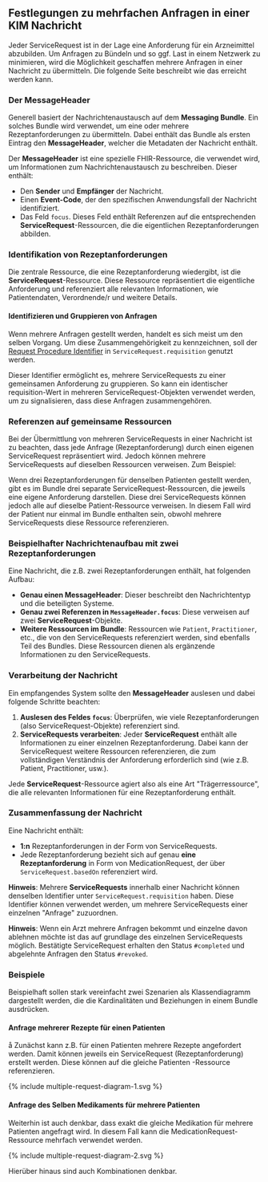 ## Festlegungen zu mehrfachen Anfragen in einer KIM Nachricht

Jeder ServiceRequest ist in der Lage eine Anforderung für ein Arzneimittel abzubilden. Um Anfragen zu Bündeln und so ggf. Last in einem Netzwerk zu minimieren, wird die Möglichkeit geschaffen mehrere Anfragen in einer Nachricht zu übermitteln. Die folgende Seite beschreibt wie das erreicht werden kann.

### Der MessageHeader

Generell basiert der Nachrichtenaustausch auf dem **Messaging Bundle**. Ein solches Bundle wird verwendet, um eine oder mehrere Rezeptanforderungen zu übermitteln. Dabei enthält das Bundle als ersten Eintrag den **MessageHeader**, welcher die Metadaten der Nachricht enthält.

Der **MessageHeader** ist eine spezielle FHIR-Ressource, die verwendet wird, um Informationen zum Nachrichtenaustausch zu beschreiben. Dieser enthält:

- Den **Sender** und **Empfänger** der Nachricht.
- Einen **Event-Code**, der den spezifischen Anwendungsfall der Nachricht identifiziert.
- Das Feld `focus`. Dieses Feld enthält Referenzen auf die entsprechenden **ServiceRequest**-Ressourcen, die die eigentlichen Rezeptanforderungen abbilden.

### Identifikation von Rezeptanforderungen

Die zentrale Ressource, die eine Rezeptanforderung wiedergibt, ist die **ServiceRequest**-Ressource. Diese Ressource repräsentiert die eigentliche Anforderung und referenziert alle relevanten Informationen, wie Patientendaten, Verordnende/r und weitere Details.

#### Identifizieren und Gruppieren von Anfragen
Wenn mehrere Anfragen gestellt werden, handelt es sich meist um den selben Vorgang. Um diese Zusammengehörigkeit zu kennzeichnen, soll der [Request Procedure Identifier](./StructureDefinition-erp-service-request-procedure-identifier.html) in `ServiceRequest.requisition` genutzt werden.

Dieser Identifier ermöglicht es, mehrere ServiceRequests zu einer gemeinsamen Anforderung zu gruppieren. So kann ein identischer requisition-Wert in mehreren ServiceRequest-Objekten verwendet werden, um zu signalisieren, dass diese Anfragen zusammengehören.

### Referenzen auf gemeinsame Ressourcen
Bei der Übermittlung von mehreren ServiceRequests in einer Nachricht ist zu beachten, dass jede Anfrage (Rezeptanforderung) durch einen eigenen ServiceRequest repräsentiert wird. Jedoch können mehrere ServiceRequests auf dieselben Ressourcen verweisen. Zum Beispiel:

Wenn drei Rezeptanforderungen für denselben Patienten gestellt werden, gibt es im Bundle drei separate ServiceRequest-Ressourcen, die jeweils eine eigene Anforderung darstellen.
Diese drei ServiceRequests können jedoch alle auf dieselbe Patient-Ressource verweisen. In diesem Fall wird der Patient nur einmal im Bundle enthalten sein, obwohl mehrere ServiceRequests diese Ressource referenzieren.

### Beispielhafter Nachrichtenaufbau mit zwei Rezeptanforderungen

Eine Nachricht, die z.B. zwei Rezeptanforderungen enthält, hat folgenden Aufbau:

- **Genau einen MessageHeader**: Dieser beschreibt den Nachrichtentyp und die beteiligten Systeme.
- **Genau zwei Referenzen in `MessageHeader.focus`**: Diese verweisen auf zwei **ServiceRequest**-Objekte.
- **Weitere Ressourcen im Bundle**: Ressourcen wie `Patient`, `Practitioner`, etc., die von den ServiceRequests referenziert werden, sind ebenfalls Teil des Bundles. Diese Ressourcen dienen als ergänzende Informationen zu den ServiceRequests.

### Verarbeitung der Nachricht

Ein empfangendes System sollte den **MessageHeader** auslesen und dabei folgende Schritte beachten:

1. **Auslesen des Feldes `focus`**: Überprüfen, wie viele Rezeptanforderungen (also ServiceRequest-Objekte) referenziert sind.
2. **ServiceRequests verarbeiten**: Jeder **ServiceRequest** enthält alle Informationen zu einer einzelnen Rezeptanforderung. Dabei kann der ServiceRequest weitere Ressourcen referenzieren, die zum vollständigen Verständnis der Anforderung erforderlich sind (wie z.B. Patient, Practitioner, usw.).

Jede **ServiceRequest**-Ressource agiert also als eine Art "Trägerressource", die alle relevanten Informationen für eine Rezeptanforderung enthält.

### Zusammenfassung der Nachricht

Eine Nachricht enthält:

- **1:n** Rezeptanforderungen in der Form von ServiceRequests.
- Jede Rezeptanforderung bezieht sich auf genau **eine Rezeptanforderung** in Form von MedicationRequest, der über `ServiceRequest.basedOn` referenziert wird.

**Hinweis**: Mehrere **ServiceRequests** innerhalb einer Nachricht können denselben Identifier unter `ServiceRequest.requisition` haben. Diese Identifier können verwendet werden, um mehrere ServiceRequests einer einzelnen "Anfrage" zuzuordnen.

**Hinweis**: Wenn ein Arzt mehrere Anfragen bekommt und einzelne davon ablehnen möchte ist das auf grundlage des einzelnen ServiceRequests möglich. Bestätigte ServiceRequest erhalten den Status `#completed` und abgelehnte Anfragen den Status `#revoked`.

### Beispiele

Beispielhaft sollen stark vereinfacht zwei Szenarien als Klassendiagramm dargestellt werden, die die Kardinalitäten und Beziehungen in einem Bundle ausdrücken.

#### Anfrage mehrerer Rezepte für einen Patienten
å
Zunächst kann z.B. für einen Patienten mehrere Rezepte angefordert werden. Damit können jeweils ein ServiceRequest (Rezeptanforderung) erstellt werden. Diese können auf die gleiche Patienten -Ressource referenzieren.

<div class="gem-ig-svg-container" style="--box-width: 700px;">
    {% include multiple-request-diagram-1.svg %}
</div>

#### Anfrage des Selben Medikaments für mehrere Patienten
Weiterhin ist auch denkbar, dass exakt die gleiche Medikation für mehrere Patienten angefragt wird. In diesem Fall kann die MedicationRequest-Ressource mehrfach verwendet werden.

<div class="gem-ig-svg-container" style="--box-width: 700px;">
    {% include multiple-request-diagram-2.svg %}
</div>

Hierüber hinaus sind auch Kombinationen denkbar.